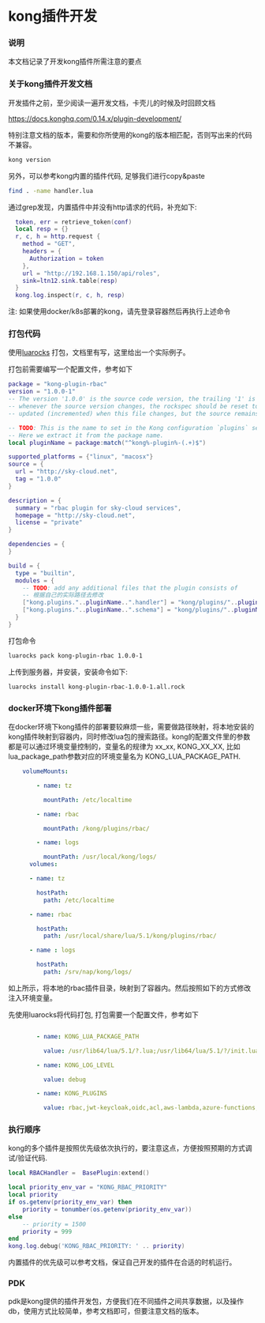 # kong插件开发

### 说明

本文档记录了开发kong插件所需注意的要点

### 关于kong插件开发文档

开发插件之前，至少阅读一遍开发文档，卡壳儿的时候及时回顾文档

https://docs.konghq.com/0.14.x/plugin-development/

特别注意文档的版本，需要和你所使用的kong的版本相匹配，否则写出来的代码不兼容。

``` bash
kong version
```

另外，可以参考kong内置的插件代码, 足够我们进行copy&paste

``` bash
find . -name handler.lua
```

通过grep发现，内置插件中并没有http请求的代码，补充如下:

``` lua
  token, err = retrieve_token(conf)
  local resp = {}
  r, c, h = http.request {
    method = "GET",
    headers = {
      Authorization = token
    },
    url = "http://192.168.1.150/api/roles",
    sink=ltn12.sink.table(resp)
  }
  kong.log.inspect(r, c, h, resp)
```

注: 如果使用docker/k8s部署的kong，请先登录容器然后再执行上述命令

### 打包代码

使用[luarocks](https://github.com/luarocks/luarocks/wiki/Installation-instructions-for-Unix) 打包，文档里有写，这里给出一个实际例子。

打包前需要编写一个配置文件，参考如下

``` lua
package = "kong-plugin-rbac"
version = "1.0.0-1"
-- The version '1.0.0' is the source code version, the trailing '1' is the version of this rockspec.
-- whenever the source version changes, the rockspec should be reset to 1. The rockspec version is only
-- updated (incremented) when this file changes, but the source remains the same.

-- TODO: This is the name to set in the Kong configuration `plugins` setting.
-- Here we extract it from the package name.
local pluginName = package:match("^kong%-plugin%-(.+)$")

supported_platforms = {"linux", "macosx"}
source = {
  url = "http://sky-cloud.net",
  tag = "1.0.0"
}

description = {
  summary = "rbac plugin for sky-cloud services",
  homepage = "http://sky-cloud.net",
  license = "private"
}

dependencies = {
}

build = {
  type = "builtin",
  modules = {
    -- TODO: add any additional files that the plugin consists of
    -- 根据自己的实际路径去修改
    ["kong.plugins."..pluginName..".handler"] = "kong/plugins/"..pluginName.."/handler.lua",
    ["kong.plugins."..pluginName..".schema"] = "kong/plugins/"..pluginName.."/schema.lua",
  }
}
```

打包命令

``` bash
luarocks pack kong-plugin-rbac 1.0.0-1
```

上传到服务器，并安装，安装命令如下:

``` 
luarocks install kong-plugin-rbac-1.0.0-1.all.rock
```

### docker环境下kong插件部署

在docker环境下kong插件的部署要较麻烦一些，需要做路径映射，将本地安装的kong插件映射到容器内，同时修改lua包的搜索路径。kong的配置文件里的参数都是可以通过环境变量控制的，变量名的规律为 xx_xx, KONG_XX_XX, 比如 lua_package_path参数对应的环境变量名为 KONG_LUA_PACKAGE_PATH.

``` yaml
    volumeMounts:

        - name: tz

          mountPath: /etc/localtime

        - name: rbac

          mountPath: /kong/plugins/rbac/

        - name: logs

          mountPath: /usr/local/kong/logs/
      volumes:

      - name: tz

        hostPath:
          path: /etc/localtime

      - name: rbac

        hostPath:
          path: /usr/local/share/lua/5.1/kong/plugins/rbac/

      - name : logs

        hostPath:
          path: /srv/nap/kong/logs/
```

如上所示，将本地的rbac插件目录，映射到了容器内。然后按照如下的方式修改注入环境变量。

先使用luarocks将代码打包, 打包需要一个配置文件，参考如下

``` yaml

        - name: KONG_LUA_PACKAGE_PATH

          value: /usr/lib64/lua/5.1/?.lua;/usr/lib64/lua/5.1/?/init.lua;/usr/share/lua/5.1/?.lua;/usr/share/lua/5.1/?/init.lua;./?.lua;./?/init.lua;/usr/local/share/lua/5.1/kong/plugins/rbac/?.lua;

        - name: KONG_LOG_LEVEL

          value: debug

        - name: KONG_PLUGINS

          value: rbac,jwt-keycloak,oidc,acl,aws-lambda,azure-functions,basic-auth,bot-detection,correlation-id,cors,datadog,file-log,hmac-auth,http-log,ip-restriction,jwt,key-auth,ldap-auth,loggly,oauth2,post-function,pre-function,prometheus,rate-limiting,request-size-limiting,request-termination,request-transformer,statsd,syslog,tcp-log,udp-log,zipkin
```

### 执行顺序

kong的多个插件是按照优先级依次执行的，要注意这点，方便按照预期的方式调试/验证代码.

``` lua
local RBACHandler =  BasePlugin:extend()

local priority_env_var = "KONG_RBAC_PRIORITY"
local priority
if os.getenv(priority_env_var) then
    priority = tonumber(os.getenv(priority_env_var))
else
    -- priority = 1500
    priority = 999
end
kong.log.debug('KONG_RBAC_PRIORITY: ' .. priority)
```

内置插件的优先级可以参考文档，保证自己开发的插件在合适的时机运行。

### PDK

pdk是kong提供的插件开发包，方便我们在不同插件之间共享数据，以及操作db，使用方式比较简单，参考文档即可，但要注意文档的版本。
